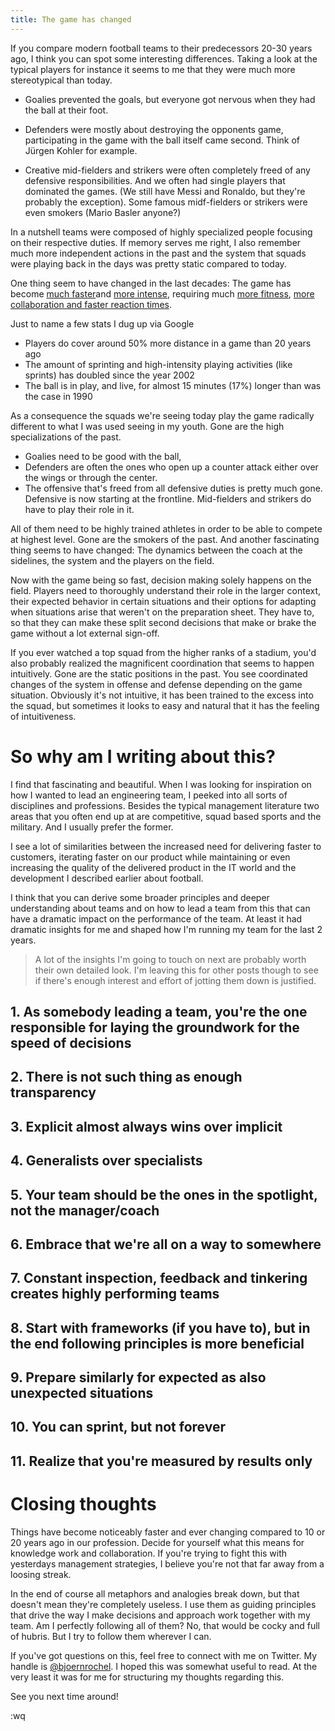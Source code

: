 ```yaml
---
title: The game has changed
---
```

If you compare modern football teams to their predecessors 20-30 years ago, I think you can spot some interesting differences. Taking a look at the typical players for instance it seems to me that they were much more stereotypical than today. 

* Goalies prevented the goals, but everyone got nervous when they had the ball at their foot. 

* Defenders were mostly about destroying the opponents game, participating in the game with the ball itself came second. Think of Jürgen Kohler for example.

* Creative mid-fielders and strikers were often completely freed of any defensive responsibilities. And we often had single players that dominated the games. (We still have Messi and Ronaldo, but they're probably the exception). Some famous midf-fielders or strikers were even smokers (Mario Basler anyone?)
  
In a nutshell teams were composed of highly specialized people focusing on their respective duties. If memory serves me right, I also remember much more independent actions in the past and the system that squads were playing back in the days was pretty static compared to today.

One thing seem to have changed in the last decades: The game has become [much faster](https://90soccer.com/how-the-sport-of-soccer-has-changed-over-the-years/)and [more intense](http://sciencenordic.com/scientists-football-has-changed-dramatically), requiring much [more fitness](https://www.grassrootscoaching.com/how-the-game-of-football-has-evolved-over-the-last-20-years-part-one/), [more collaboration and faster reaction times](https://www.grassrootscoaching.com/how-the-game-of-football-has-evolved-over-the-last-20-years-part-two/).

Just to name a few stats I dug up via Google

* Players do cover around 50% more distance in a game than 20 years ago
* The amount of sprinting and high-intensity playing activities (like sprints) has doubled since the year 2002
* The ball is in play, and live, for almost 15 minutes (17%) longer than was the case in 1990

As a consequence the squads we're seeing today play the game radically different to what I was used seeing in my youth. Gone are the high specializations of the past. 

* Goalies need to be good with the ball, 
* Defenders are often the ones who open up a counter attack either over the wings or through the center. 
* The offensive that's freed from all defensive duties is pretty much gone. Defensive is now starting at the frontline. Mid-fielders and strikers do have to play their role in it.

All of them need to be highly trained athletes in order to be able to compete at highest level. Gone are the smokers of the past. And another fascinating thing seems to have changed: The dynamics between the coach at the sidelines, the system and the players on the field.

Now with the game being so fast, decision making solely happens on the field. Players need to thoroughly understand their role in the larger context, their expected behavior in certain situations and their options for adapting when situations arise that weren't on the preparation sheet. They have to, so that they can make these split second decisions that make or brake the game without a lot external sign-off.

If you ever watched a top squad from the higher ranks of a stadium, you'd also probably realized the magnificent coordination that seems to happen intuitively. Gone are the static positions in the past. You see coordinated changes of the system in offense and defense depending on the game situation. Obviously it's not intuitive, it has been trained to the excess into the squad, but sometimes it looks to easy and natural that it has the feeling of intuitiveness.

# So why am I writing about this?

I find that fascinating and beautiful. When I was looking for inspiration on how I wanted to lead an engineering team, I peeked into all sorts of disciplines and professions. Besides the typical management literature two areas that you often end up at are competitive, squad based sports and the military. And I usually prefer the former. 

I see a lot of similarities between the increased need for delivering faster to customers, iterating faster on our product while maintaining or even increasing the quality of the delivered product in the IT world and the development I described earlier about football. 

I think that you can derive some broader principles and deeper understanding about teams and on how to lead a team from this that can have a dramatic impact on the performance of the team. At least it had dramatic insights for me and shaped how I'm running my team for the last 2 years. 

>A lot of the insights I'm going to touch on next are probably worth their own detailed look. I'm leaving this for other posts though to see if there's enough interest and effort of jotting them down is justified.

## 1. As somebody leading a team, you're the one responsible for laying the groundwork for the speed of decisions
## 2. There is not such thing as enough transparency
## 3. Explicit almost always wins over implicit
## 4. Generalists over specialists
## 5. Your team should be the ones in the spotlight, not the manager/coach
## 6. Embrace that we're all on a way to somewhere
## 7. Constant inspection, feedback and tinkering creates highly performing teams
## 8. Start with frameworks (if you have to), but in the end following principles is more beneficial
## 9. Prepare similarly for expected as also unexpected situations 
## 10. You can sprint, but not forever
## 11. Realize that you're measured by results only

# Closing thoughts

Things have become noticeably faster and ever changing compared to 10 or 20 years ago in our profession. Decide for yourself what this means for knowledge work and collaboration. If you're trying to fight this with yesterdays management strategies, I believe you're not that far away from a loosing streak.

In the end of course all metaphors and analogies break down, but that doesn't mean they're completely useless. I use them as guiding principles that drive the way I make decisions and approach work together with my team. Am I perfectly following all of them? No, that would be cocky and full of hubris. But I try to follow them wherever I can. 

If you've got questions on this, feel free to connect with me on Twitter. My handle is [@bjoernrochel](https://twitter.com/bjoernrochel). I hoped this was somewhat useful to read. At the very least it was for me for structuring my thoughts regarding this.

See you next time around!

:wq